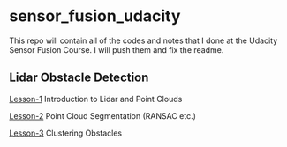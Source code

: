 # sensor_fusion_udacity
This repo will contain all of the codes and notes that I done at the Udacity Sensor Fusion Course.  I will push them and fix the readme. 

## Lidar Obstacle Detection 

 [Lesson-1](https://github.com/zehranrgi/sensor_fusion_udacity/tree/35a907a12556071207bc27fe2b5c28aa3fa91ab0/lesson1)
Introduction to Lidar and Point Clouds 

 [Lesson-2](https://github.com/zehranrgi/sensor_fusion_udacity/tree/52c60d7d63f7945fed6fded0ad8dd96ad7aaabe2/lesson2)
Point Cloud Segmentation (RANSAC etc.) 

 [Lesson-3](https://github.com/zehranrgi/sensor_fusion_udacity/tree/8b7361d1487304cdb77d1fd3be32325aea271343/lesson3)
Clustering Obstacles


 
